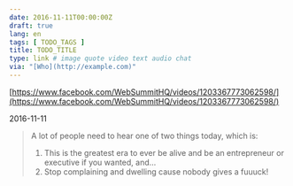 ```yaml
---
date: 2016-11-11T00:00:00Z
draft: true
lang: en
tags: [ TODO_TAGS ]
title: TODO_TITLE
type: link # image quote video text audio chat
via: "[Who](http://example.com)"
---
```



[https://www.facebook.com/WebSummitHQ/videos/1203367773062598/](https://www.facebook.com/WebSummitHQ/videos/1203367773062598/)

2016-11-11
> A lot of people need to hear one of two things today, which is:
>
> 1. This is the greatest era to ever be alive and be an entrepreneur or executive if you wanted, and…
> 2. Stop complaining and dwelling cause nobody gives a fuuuck!

